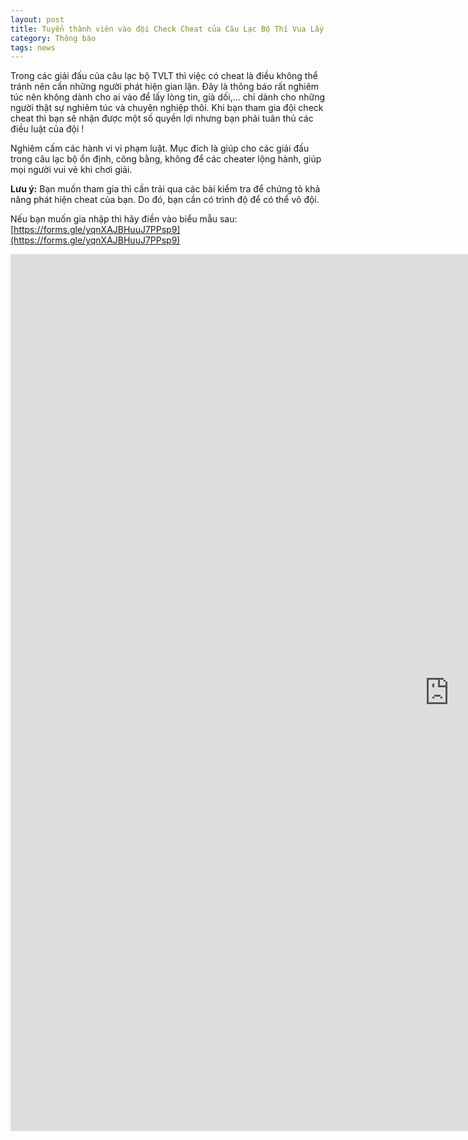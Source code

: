 ```yaml
---
layout: post
title: Tuyển thành viên vào đội Check Cheat của Câu Lạc Bộ Thí Vua Lấy Tốt
category: Thông báo
tags: news
---
```


Trong các giải đấu của câu lạc bộ TVLT thì việc có cheat là điều không thể tránh nên cần những người phát hiện gian lận. Đây là thông báo rất nghiêm túc nên không dành cho ai vào để lấy lòng tin, giả dối,... chỉ dành cho những người thật sự nghiêm túc và chuyên nghiệp thôi. Khi bạn tham gia đội check cheat thì bạn sẽ nhận được một số quyền lợi nhưng bạn phải tuân thủ các điều luật của đội !

Nghiêm cấm các hành vi vi phạm luật. Mục đích là giúp cho các giải đấu trong câu lạc bộ ổn định, công bằng, không để các cheater lộng hành, giúp mọi người vui vẻ khi chơi giải.

<strong>Lưu ý:</strong> Bạn muốn tham gia thì cần trải qua các bài kiểm tra để chứng tỏ khả năng phát hiện cheat của bạn. Do đó, bạn cần có trình độ để có thể vô đội.

Nếu bạn muốn gia nhập thì hãy điền vào biểu mẫu sau: [https://forms.gle/yqnXAJBHuuJ7PPsp9](https://forms.gle/yqnXAJBHuuJ7PPsp9)

<iframe src="https://docs.google.com/forms/d/e/1FAIpQLSflgWRBWaLcJmt4XFllLdiF2FztPvMRZS7H7iiiJvPHjtEEhA/viewform?embedded=true" align="center" width="1403" height="1403" frameborder="0" marginheight="0" marginwidth="0">Đang tải…</iframe>
